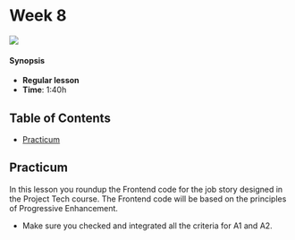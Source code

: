 # Week 8

![][cover]

#### Synopsis

* **Regular lesson**
* **Time**: 1:40h

## Table of Contents

* [Practicum](#practicum)

## Practicum

In this lesson you roundup the Frontend code for the job story designed in the Project Tech course. The Frontend code will be based on the principles of Progressive Enhancement.

* Make sure you checked and integrated all the criteria for A1 and A2.

[cover]: https://eloquentjavascript.net/img/chapter_picture_21.jpg
